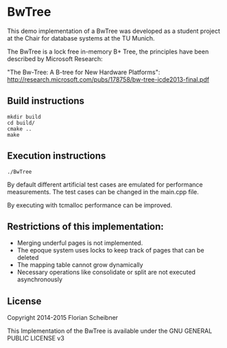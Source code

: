 # BwTree

This demo implementation of a BwTree was developed as a student project at the Chair for database systems at the TU Munich.

The BwTree is a lock free in-memory B+ Tree, the principles have been described by Microsoft Research:

"The Bw-Tree: A B-tree for New Hardware Platforms": http://research.microsoft.com/pubs/178758/bw-tree-icde2013-final.pdf


## Build instructions
    mkdir build
    cd build/
    cmake ..
    make


## Execution instructions
    ./BwTree

By default different artificial test cases are emulated for performance measurements.
The test cases can be changed in the main.cpp file.

By executing with tcmalloc performance can be improved.

## Restrictions of this implementation:
- Merging underful pages is not implemented.
- The epoque system uses locks to keep track of pages that can be deleted
- The mapping table cannot grow dynamically
- Necessary operations like consolidate or split are not executed asynchronously


## License
Copyright 2014-2015 Florian Scheibner

This Implementation of the BwTree is available under the GNU GENERAL PUBLIC LICENSE v3
